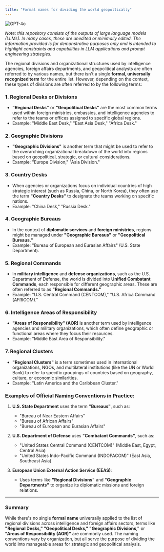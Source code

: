 ```yaml
---
title: "Formal names for dividing the world geopoltically"
---
```

![GPT-4o](https://img.shields.io/badge/GPT--4o-3333FF?style=for-the-badge&logo=openai&logoColor=white)



*Note: this repository consists of the outputs of large language models (LLMs). In many cases, these are unedited or minimally edited. The information provided is for demonstrative purposes only and is intended to highlight constraints and capabilities in LLM applications and prompt engineering strategies.*


The regional divisions and organizational structures used by intelligence agencies, foreign affairs departments, and geopolitical analysts are often referred to by various names, but there isn't a single **formal, universally recognized term** for the entire list. However, depending on the context, these types of divisions are often referred to by the following terms:

### **1. Regional Desks or Divisions**
   - **"Regional Desks"** or **"Geopolitical Desks"** are the most common terms used within foreign ministries, embassies, and intelligence agencies to refer to the teams or offices assigned to specific global regions. 
   - Example: "Middle East Desk," "East Asia Desk," "Africa Desk."

### **2. Geographic Divisions**
   - **"Geographic Divisions"** is another term that might be used to refer to the overarching organizational breakdown of the world into regions based on geopolitical, strategic, or cultural considerations.
   - Example: "Europe Division," "Asia Division."

### **3. Country Desks**
   - When agencies or organizations focus on individual countries of high strategic interest (such as Russia, China, or North Korea), they often use the term **"Country Desks"** to designate the teams working on specific nations.
   - Example: "China Desk," "Russia Desk."

### **4. Geographic Bureaus**
   - In the context of **diplomatic services** and **foreign ministries**, regions might be managed under **"Geographic Bureaus"** or **"Geopolitical Bureaus."**
   - Example: "Bureau of European and Eurasian Affairs" (U.S. State Department).

### **5. Regional Commands**
   - In **military intelligence** and **defense organizations**, such as the U.S. Department of Defense, the world is divided into **Unified Combatant Commands**, each responsible for different geographic areas. These are often referred to as **"Regional Commands."**
   - Example: "U.S. Central Command (CENTCOM)," "U.S. Africa Command (AFRICOM)."

### **6. Intelligence Areas of Responsibility**
   - **"Areas of Responsibility" (AOR)** is another term used by intelligence agencies and military organizations, which often define geographic or functional areas where they focus their resources.
   - Example: "Middle East Area of Responsibility."

### **7. Regional Clusters**
   - **"Regional Clusters"** is a term sometimes used in international organizations, NGOs, and multilateral institutions (like the UN or World Bank) to refer to specific groupings of countries based on geography, culture, or economic similarities.
   - Example: "Latin America and the Caribbean Cluster."

### Examples of Official Naming Conventions in Practice:
1. **U.S. State Department** uses the term **"Bureaus"**, such as:
   - "Bureau of Near Eastern Affairs"
   - "Bureau of African Affairs"
   - "Bureau of European and Eurasian Affairs"

2. **U.S. Department of Defense** uses **"Combatant Commands"**, such as:
   - "United States Central Command (CENTCOM)" (Middle East, Egypt, Central Asia)
   - "United States Indo-Pacific Command (INDOPACOM)" (East Asia, Southeast Asia)

3. **European Union External Action Service (EEAS)**:
   - Uses terms like **"Regional Divisions"** and **"Geographic Departments"** to organize its diplomatic missions and foreign relations.

---

### Summary
While there's no single **formal name** universally applied to the list of regional divisions across intelligence and foreign affairs sectors, terms like **"Regional Desks," "Geopolitical Desks," "Geographic Divisions,"** or **"Areas of Responsibility (AOR)"** are commonly used. The naming conventions vary by organization, but all serve the purpose of dividing the world into manageable areas for strategic and geopolitical analysis.